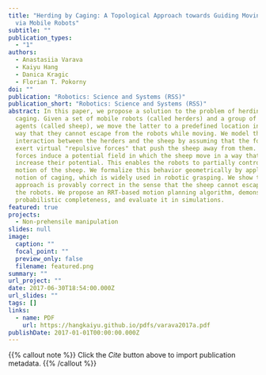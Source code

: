 ```yaml
---
title: "Herding by Caging: A Topological Approach towards Guiding Moving Agents
  via Mobile Robots"
subtitle: ""
publication_types:
  - "1"
authors:
  - Anastasiia Varava
  - Kaiyu Hang
  - Danica Kragic
  - Florian T. Pokorny
doi: ""
publication: "Robotics: Science and Systems (RSS)"
publication_short: "Robotics: Science and Systems (RSS)"
abstract: In this paper, we propose a solution to the problem of herding by
  caging. Given a set of mobile robots (called herders) and a group of moving
  agents (called sheep), we move the latter to a predefined location in such a
  way that they cannot escape from the robots while moving. We model the
  interaction between the herders and the sheep by assuming that the former
  exert virtual "repulsive forces" that push the sheep away from them. These
  forces induce a potential field in which the sheep move in a way that does not
  increase their potential. This enables the robots to partially control the
  motion of the sheep. We formalize this behavior geometrically by applying the
  notion of caging, which is widely used in robotic grasping. We show that our
  approach is provably correct in the sense that the sheep cannot escape from
  the robots. We propose an RRT-based motion planning algorithm, demonstrate its
  probabilistic completeness, and evaluate it in simulations.
featured: true
projects:
  - Non-prehensile manipulation
slides: null
image:
  caption: ""
  focal_point: ""
  preview_only: false
  filename: featured.png
summary: ""
url_project: ""
date: 2017-06-30T18:54:00.000Z
url_slides: ""
tags: []
links:
  - name: PDF
    url: https://hangkaiyu.github.io/pdfs/varava2017a.pdf
publishDate: 2017-01-01T00:00:00.000Z
---
```


{{% callout note %}}
Click the _Cite_ button above to import publication metadata.
{{% /callout %}}


